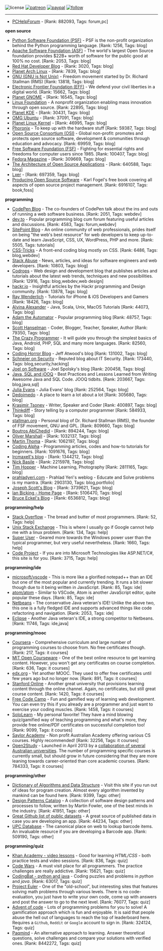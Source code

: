 ![license](https://img.shields.io/github/license/prahladyeri/siterank-stats.svg)
[![patreon](https://img.shields.io/badge/Patreon-brown.svg?logo=patreon)](https://www.patreon.com/prahladyeri)
[![paypal](https://img.shields.io/badge/PayPal-blue.svg?logo=paypal)](https://www.paypal.com/cgi-bin/webscr?cmd=_s-xclick&hosted_button_id=JM8FUXNFUK6EU)
[![follow](https://img.shields.io/twitter/follow/prahladyeri.svg?style=social)](https://twitter.com/prahladyeri)

---
- [PCHelpForum](https://pchelpforum.net) -  [Rank: 882093, Tags: forum,pc]

**open source**

- [Python Software Foundation (PSF)](https://www.python.org/psf/) - PSF is the non-profit organization behind the Python programming language. [Rank: 1256, Tags: blog]
- [Apache Software Foundation (ASF)](https://www.apache.org/) - The world's largest Open Source foundation provides $22B+ worth of software for the public good at 100% no cost. [Rank: 2053, Tags: blog]
- [Red Hat Developer Blog](https://developerblog.redhat.com/) -  [Rank: 3020, Tags: blog]
- [Planet Arch Linux](https://planet.archlinux.org/) -  [Rank: 7839, Tags: blog]
- [GNU (GNU is Not Unix)](https://www.gnu.org) - Freedom movement started by Dr. Richard Stallman (RMS) [Rank: 13818, Tags: blog]
- [Electronic Frontier Foundation (EFF)](https://www.eff.org/) - We defend your civil liberties in a digital world. [Rank: 15662, Tags: blog]
- [Planet GNOME](https://planet.gnome.org/) -  [Rank: 16545, Tags: blog]
- [Linux Foundation](https://www.linuxfoundation.org/) - A nonprofit organization enabling mass innovation through open source. [Rank: 22895, Tags: blog]
- [Planet KDE](https://planet.kde.org/) -  [Rank: 30431, Tags: blog]
- [OMG Ubuntu](https://www.omgubuntu.co.uk/) -  [Rank: 37091, Tags: blog]
- [Planet Linux Kernel](http://planet.kernel.org/) -  [Rank: 46995, Tags: blog]
- [Phoronix](https://www.phoronix.com/) - To keep up with the hardware stuff [Rank: 59387, Tags: blog]
- [Open Source Consortium (OSI)](https://opensource.org) - Global non-profit: promotes and protects open source software, development & communities through education and advocacy. [Rank: 69959, Tags: blog]
- [Free Software Foundation (FSF)](https://www.fsf.org/) - Fighting for essential rights and freedoms for computer users since 1985. [Rank: 100407, Tags: blog]
- [Fedora Magazine](https://fedoramagazine.org/) -  [Rank: 309669, Tags: blog]
- [The Architecture of Open Source Applications](http://www.aosabook.org/en/index.html) -  [Rank: 640588, Tags: blog]
- [Lxer](http://lxer.com/) -  [Rank: 697359, Tags: blog]
- [Producing Open Source Software](https://producingoss.com/) - Karl Fogel's free book covering all aspects of open source project management. [Rank: 6916107, Tags: book,foss]

**programming**

- [CodePen Blog](https://blog.codepen.io/) - The co-founders of CodePen talk about the ins and outs of running a web software business. [Rank: 2051, Tags: webdev]
- [dev.to](https://dev.to/) - Popular programming blog cum forum featuring useful articles and discussions. [Rank: 4583, Tags: forum,webdev]
- [SitePoint Blog](https://www.sitepoint.com/blog/) - An online community of web professionals, prides itself on being "the web's best resource" for web developers to keep up-to-date and learn JavaScript, CSS, UX, WordPress, PHP and more. [Rank: 5505, Tags: tutorials]
- [CSS-Tricks](https://css-tricks.com/) - A front-end coding blog mostly on CSS. [Rank: 6486, Tags: blog,webdev]
- [Stack Abuse](https://stackabuse.com/) - News, articles, and ideas for software engineers and web developers. [Rank: 10803, Tags: blog]
- [Codrops](https://tympanus.net/codrops/) - Web design and development blog that publishes articles and tutorials about the latest web trends, techniques and new possibilities. [Rank: 12916, Tags: blog,webdev,web design]
- [hackr.io](https://hackr.io/blog) - Insightful articles by the Hackr programming and Design community. [Rank: 13878, Tags: blog]
- [Ray Wenderlich](https://www.raywenderlich.com/) - Tutorials for iPhone & iOS Developers and Gamers [Rank: 18426, Tags: blog]
- [Alvina Alexander](https://alvinalexander.com/) - Java, Scala, Unix, MacOS Tutorials [Rank: 44073, Tags: blog]
- [Adam the Automator](https://adamtheautomator.com/) - Popular programming blog [Rank: 48757, Tags: blog]
- [Scott Hanselman](https://www.hanselman.com/) - Coder, Blogger, Teacher, Speaker, Author [Rank: 79350, Tags: blog]
- [The Crazy Programmer](https://www.thecrazyprogrammer.com/) - It will guide you through the simplest basics of Java, Android, PHP, SQL and many more languages. [Rank: 82560, Tags: blog]
- [Coding Horror Blog](https://blog.codinghorror.com/) - Jeff Atwood's blog [Rank: 131002, Tags: blog]
- [Schneier on Security](https://www.schneier.com/) - Reputed blog about IT Security. [Rank: 173440, Tags: blog,security,hacking]
- [Joel on Software](https://www.joelonsoftware.com/) - Joel Spolsky's blog [Rank: 200458, Tags: blog]
- [Java, SQL and jOOQ](https://blog.jooq.org/) - Best Practices and Lessons Learned from Writing Awesome Java and SQL Code. JOOQ tidbits. [Rank: 203667, Tags: blog,java,sql]
- [Julia Evans](https://jvns.ca/) - Julia Evans' blog [Rank: 252564, Tags: blog]
- [Dedoimedo](https://www.dedoimedo.com/) - A place to learn a lot about a lot [Rank: 305680, Tags: blog]
- [Krasimir Tsonev](https://krasimirtsonev.com/) - Writer, Speaker and Coder [Rank: 400897, Tags: blog]
- [Thinkdiff](https://thinkdiff.net/) - Story telling by a computer programmer [Rank: 584933, Tags: blog]
- [stallman.org](https://stallman.org) - Personal blog of Dr. Richard Stallman (RMS), the founder of FSF movement, GNU and GPL. [Rank: 809660, Tags: blog]
- [Boutros AbiChedid](https://bacsoftwareconsulting.com/blog/index.php/about/) -  [Rank: 894244, Tags: blog]
- [Oliver Marshall](https://olivermarshall.net/) -  [Rank: 1032137, Tags: blog]
- [Martin Thoma](https://martin-thoma.com/) -  [Rank: 1062197, Tags: blog]
- [Coding Alpha](https://www.codingalpha.com/) - Programming articles, codes and how-to tutorials for beginners. [Rank: 1091676, Tags: blog]
- [Ircmaxell's blog](https://blog.ircmaxell.com/) -  [Rank: 1344212, Tags: blog]
- [Nick Basile](https://nick-basile.com/) -  [Rank: 2215978, Tags: blog]
- [Tim Hopper](https://tdhopper.com/) - Machine Learning, Photography [Rank: 2811165, Tags: blog]
- [prahladyeri.com](https://prahladyeri.com) - Prahlad Yeri's weblog - Educate and Solve problems is my mantra. [Rank: 2903130, Tags: blog,portfolio]
- [Joseph Scott's Blog](https://blog.josephscott.org/) -  [Rank: 3739621, Tags: blog]
- [Ian Bicking - Home Page](https://www.ianbicking.org/) -  [Rank: 5106470, Tags: blog]
- [Bruce Eckel's Blog](https://www.bruceeckel.com/) -  [Rank: 6536812, Tags: blog]

**programming/help**

- [Stack Overflow](https://stackoverflow.com) - The bread and butter of most programmers. [Rank: 52, Tags: help]
- [Unix Stack Exchange](https://unix.stackexchange.com) - This is where I usually go if Google cannot help me with a linux problem. [Rank: 134, Tags: help]
- [Super User](https://superuser.com) - Geared more towards the Windows power user than the typical programmer, but very useful nevertheless. [Rank: 1660, Tags: help]
- [Code Project](https://www.codeproject.com) - If you are into Microsoft Technologies like ASP.NET/C#, this site is for you. [Rank: 3715, Tags: help]

**programming/ide**

- [microsoft/vscode](https://github.com/microsoft/vscode) - This is more like a glorified notepad++ than an IDE but one of the most popular and currently trending. It runs a bit slower though due to it being written in JavaScript. [Rank: 85, Tags: ide]
- [atom/atom](https://github.com/atom/atom) - Similar to VSCode, Atom is another JavaScript editor, quite popular these days. [Rank: 85, Tags: ide]
- [Netbeans](https://netbeans.apache.org/) - The conservative Java veteran's IDE! Unlike the above two, this one is a fully fledged IDE and supports advanced things like code refactoring and navigation. [Rank: 2053, Tags: ide]
- [Eclipse](https://eclipse.org) - Another Java veteran's IDE, a strong competitor to Netbeans. [Rank: 11746, Tags: ide,java]

**programming/mooc**

- [Coursera](https://www.coursera.org/) - Comprehensive curriculum and large number of programming courses to choose from. No free certificates though. [Rank: 217, Tags: it courses]
- [MIT Open Courseware](https://ocw.mit.edu) - One of the best online resource to get learning content. However, you won't get any certificates on course completion. [Rank: 636, Tags: it courses]
- [edx.org](https://courses.edx.org/) - Yet another MOOC. They used to offer free certificates until few years ago but no longer now. [Rank: 891, Tags: it courses]
- [Stanford Online](http://online.stanford.edu/) - Another great university that provisions learning content through the online channel. Again, no certificates, but still great course content. [Rank: 1420, Tags: it courses]
- [Free Code Camp](https://www.freecodecamp.org/) - Fun and gamified way of learning web development. You can even try this if you already are a programmer and just want to exercise your coding muscles. [Rank: 1458, Tags: it courses]
- [SoloLearn](https://www.sololearn.com) - My personal favorite! They have a mind blowing quiz/gamified way of teaching programming and what's more, they provide free online/PDF certificates on successful completion too! [Rank: 9099, Tags: it courses]
- [Saylor Academy](https://learn.saylor.org) - Non profit Australian Academy offering various CS courses. Highly recommended! [Rank: 32256, Tags: it courses]
- [Open2Study](https://www.open2study.com) - Launched in April 2013 by a [collaboration of several Australian universities](http://www.thegoodmooc.com/2013/06/a-review-of-open2study.html). The number of programming specific courses is currently small, but should grow in future considering that they are more leaning towards career-oriented than core academic courses. [Rank: 784333, Tags: it courses]

**programming/other**

- [Dictionary of Algorithms and Data Structure](http://xlinux.nist.gov/dads/) - Visit this site if you run out of ideas for program creation. Almost every algorithm invented by mankind can be found here. [Rank: 9399, Tags: other]
- [Design Patterns Catalog](http://martinfowler.com/eaaCatalog/) - A collection of software design patterns and processes to follow, written by Martin Fowler, one of the best minds in the industry. [Rank: 41951, Tags: other]
- [Great Github list of public datasets](http://www.datasciencecentral.com/profiles/blogs/great-github-list-of-public-data-sets) - A great source of published data in case you are developing an app. [Rank: 44234, Tags: other]
- [UPC Database](https://www.upcdatabase.com/itemform.asp) - The canonical place on web to lookup barcode items. An invaluable resource if you are developing a Barcode app. [Rank: 509190, Tags: other]

**programming/quiz**

- [Khan Academy - video lessons](https://www.khanacademy.org/) - Good for learning *HTML/CSS* - both practice tests and video sessions. [Rank: 836, Tags: quiz]
- [Code Wars](https://www.codewars.com/) - A must visit place for all programmers. The practice challenges are really addictive. [Rank: 15621, Tags: quiz]
- [CodingBat - python and java](https://codingbat.com/) - Coding puzzles and problems in *python* and *java*. [Rank: 63017, Tags: quiz]
- [Project Euler](https://projecteuler.net/) - One of the "old-school", but interesting sites that features solving math problems through various levels. There is no code-evaluation, you just have to write your own code, come up with answers and post the answer to go to the next level. [Rank: 76077, Tags: quiz]
- [Advent of code](https://adventofcode.com/) - Lots of programming problems for you to solve! A gamification approach which is fun and enjoyable. It is said that people abuse the hell out of languages to reach the top of leaderboard here. Requires a `Github`, `Reddit` or `Google` account to sign in. [Rank: 324124, Tags: quiz]
- [Paqmind](https://paqmind.com/) - An alternative approach to learning. Answer theoretical questions, solve challenges and compare your solutions with verified ones. [Rank: 8442272, Tags: quiz]


